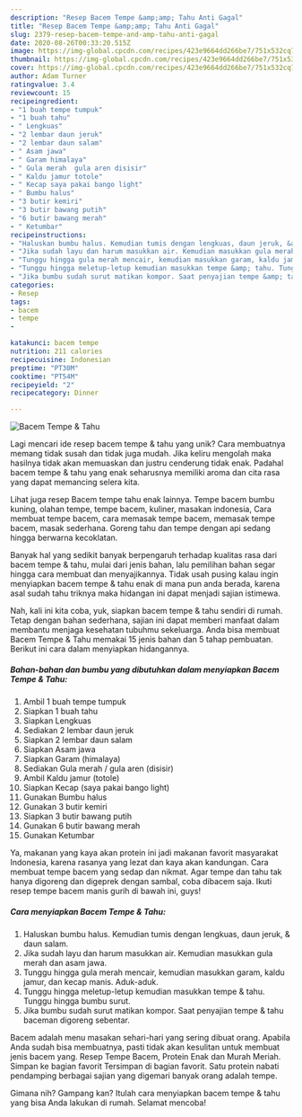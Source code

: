 ```yaml
---
description: "Resep Bacem Tempe &amp;amp; Tahu Anti Gagal"
title: "Resep Bacem Tempe &amp;amp; Tahu Anti Gagal"
slug: 2379-resep-bacem-tempe-and-amp-tahu-anti-gagal
date: 2020-08-26T00:33:20.515Z
image: https://img-global.cpcdn.com/recipes/423e9664dd266be7/751x532cq70/bacem-tempe-tahu-foto-resep-utama.jpg
thumbnail: https://img-global.cpcdn.com/recipes/423e9664dd266be7/751x532cq70/bacem-tempe-tahu-foto-resep-utama.jpg
cover: https://img-global.cpcdn.com/recipes/423e9664dd266be7/751x532cq70/bacem-tempe-tahu-foto-resep-utama.jpg
author: Adam Turner
ratingvalue: 3.4
reviewcount: 15
recipeingredient:
- "1 buah tempe tumpuk"
- "1 buah tahu"
- " Lengkuas"
- "2 lembar daun jeruk"
- "2 lembar daun salam"
- " Asam jawa"
- " Garam himalaya"
- " Gula merah  gula aren disisir"
- " Kaldu jamur totole"
- " Kecap saya pakai bango light"
- " Bumbu halus"
- "3 butir kemiri"
- "3 butir bawang putih"
- "6 butir bawang merah"
- " Ketumbar"
recipeinstructions:
- "Haluskan bumbu halus. Kemudian tumis dengan lengkuas, daun jeruk, &amp; daun salam."
- "Jika sudah layu dan harum masukkan air. Kemudian masukkan gula merah dan asam jawa."
- "Tunggu hingga gula merah mencair, kemudian masukkan garam, kaldu jamur, dan kecap manis. Aduk-aduk."
- "Tunggu hingga meletup-letup kemudian masukkan tempe &amp; tahu. Tunggu hingga bumbu surut."
- "Jika bumbu sudah surut matikan kompor. Saat penyajian tempe &amp; tahu baceman digoreng sebentar."
categories:
- Resep
tags:
- bacem
- tempe
- 

katakunci: bacem tempe  
nutrition: 211 calories
recipecuisine: Indonesian
preptime: "PT30M"
cooktime: "PT54M"
recipeyield: "2"
recipecategory: Dinner

---
```



![Bacem Tempe &amp; Tahu](https://img-global.cpcdn.com/recipes/423e9664dd266be7/751x532cq70/bacem-tempe-tahu-foto-resep-utama.jpg)

Lagi mencari ide resep bacem tempe &amp; tahu yang unik? Cara membuatnya memang tidak susah dan tidak juga mudah. Jika keliru mengolah maka hasilnya tidak akan memuaskan dan justru cenderung tidak enak. Padahal bacem tempe &amp; tahu yang enak seharusnya memiliki aroma dan cita rasa yang dapat memancing selera kita.

Lihat juga resep Bacem tempe tahu enak lainnya. Tempe bacem bumbu kuning, olahan tempe, tempe bacem, kuliner, masakan indonesia, Cara membuat tempe bacem, cara memasak tempe bacem, memasak tempe bacem, masak sederhana. Goreng tahu dan tempe dengan api sedang hingga berwarna kecoklatan.

Banyak hal yang sedikit banyak berpengaruh terhadap kualitas rasa dari bacem tempe &amp; tahu, mulai dari jenis bahan, lalu pemilihan bahan segar hingga cara membuat dan menyajikannya. Tidak usah pusing kalau ingin menyiapkan bacem tempe &amp; tahu enak di mana pun anda berada, karena asal sudah tahu triknya maka hidangan ini dapat menjadi sajian istimewa.


Nah, kali ini kita coba, yuk, siapkan bacem tempe &amp; tahu sendiri di rumah. Tetap dengan bahan sederhana, sajian ini dapat memberi manfaat dalam membantu menjaga kesehatan tubuhmu sekeluarga. Anda bisa membuat Bacem Tempe &amp; Tahu memakai 15 jenis bahan dan 5 tahap pembuatan. Berikut ini cara dalam menyiapkan hidangannya.

<!--inarticleads1-->

##### Bahan-bahan dan bumbu yang dibutuhkan dalam menyiapkan Bacem Tempe &amp; Tahu:

1. Ambil 1 buah tempe tumpuk
1. Siapkan 1 buah tahu
1. Siapkan  Lengkuas
1. Sediakan 2 lembar daun jeruk
1. Siapkan 2 lembar daun salam
1. Siapkan  Asam jawa
1. Siapkan  Garam (himalaya)
1. Sediakan  Gula merah / gula aren (disisir)
1. Ambil  Kaldu jamur (totole)
1. Siapkan  Kecap (saya pakai bango light)
1. Gunakan  Bumbu halus
1. Gunakan 3 butir kemiri
1. Siapkan 3 butir bawang putih
1. Gunakan 6 butir bawang merah
1. Gunakan  Ketumbar


Ya, makanan yang kaya akan protein ini jadi makanan favorit masyarakat Indonesia, karena rasanya yang lezat dan kaya akan kandungan. Cara membuat tempe bacem yang sedap dan nikmat. Agar tempe dan tahu tak hanya digoreng dan digeprek dengan sambal, coba dibacem saja. Ikuti resep tempe bacem manis gurih di bawah ini, guys! 

<!--inarticleads2-->

##### Cara menyiapkan Bacem Tempe &amp; Tahu:

1. Haluskan bumbu halus. Kemudian tumis dengan lengkuas, daun jeruk, &amp; daun salam.
1. Jika sudah layu dan harum masukkan air. Kemudian masukkan gula merah dan asam jawa.
1. Tunggu hingga gula merah mencair, kemudian masukkan garam, kaldu jamur, dan kecap manis. Aduk-aduk.
1. Tunggu hingga meletup-letup kemudian masukkan tempe &amp; tahu. Tunggu hingga bumbu surut.
1. Jika bumbu sudah surut matikan kompor. Saat penyajian tempe &amp; tahu baceman digoreng sebentar.


Bacem adalah menu masakan sehari-hari yang sering dibuat orang. Apabila Anda sudah bisa membuatnya, pasti tidak akan kesulitan untuk membuat jenis bacem yang. Resep Tempe Bacem, Protein Enak dan Murah Meriah. Simpan ke bagian favorit Tersimpan di bagian favorit. Satu protein nabati pendamping berbagai sajian yang digemari banyak orang adalah tempe. 

Gimana nih? Gampang kan? Itulah cara menyiapkan bacem tempe &amp; tahu yang bisa Anda lakukan di rumah. Selamat mencoba!
